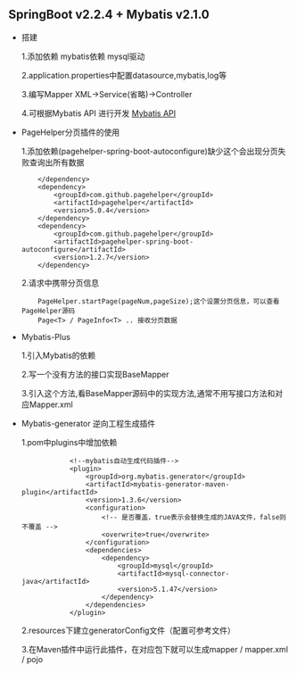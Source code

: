 ## SpringBoot v2.2.4 + Mybatis v2.1.0



- 搭建

    1.添加依赖 mybatis依赖 mysql驱动

    2.application.properties中配置datasource,mybatis,log等
    
    3.编写Mapper XML->Service(省略)->Controller
    
    4.可根据Mybatis API 进行开发 [Mybatis API](https://mybatis.org/mybatis-3/zh/java-api.html)
    
- PageHelper分页插件的使用

    1.添加依赖(pagehelper-spring-boot-autoconfigure)缺少这个会出现分页失败查询出所有数据
    ```
        </dependency>
        <dependency>
            <groupId>com.github.pagehelper</groupId>
            <artifactId>pagehelper</artifactId>
            <version>5.0.4</version>
        </dependency>
        <dependency>
            <groupId>com.github.pagehelper</groupId>
            <artifactId>pagehelper-spring-boot-autoconfigure</artifactId>
            <version>1.2.7</version>
        </dependency>
    ```
    2.请求中携带分页信息  
    ```
        PageHelper.startPage(pageNum,pageSize);这个设置分页信息，可以查看PageHelper源码
        Page<T> / PageInfo<T> .. 接收分页数据
    ```
- Mybatis-Plus

    1.引入Mybatis的依赖  
    
    2.写一个没有方法的接口实现BaseMapper
    
    3.引入这个方法,看BaseMapper源码中的实现方法,通常不用写接口方法和对应Mapper.xml
    
    
- Mybatis-generator 逆向工程生成插件
    
    1.pom中plugins中增加依赖
    ````
                <!--mybatis自动生成代码插件-->
                <plugin>
                    <groupId>org.mybatis.generator</groupId>
                    <artifactId>mybatis-generator-maven-plugin</artifactId>
                    <version>1.3.6</version>
                    <configuration>
                        <!-- 是否覆盖，true表示会替换生成的JAVA文件，false则不覆盖 -->
                        <overwrite>true</overwrite>
                    </configuration>
                    <dependencies>
                        <dependency>
                            <groupId>mysql</groupId>
                            <artifactId>mysql-connector-java</artifactId>
                            <version>5.1.47</version>
                        </dependency>
                    </dependencies>
                </plugin>
    ````
    2.resources下建立generatorConfig文件（配置可参考文件）
    
    3.在Maven插件中运行此插件，在对应包下就可以生成mapper / mapper.xml / pojo 